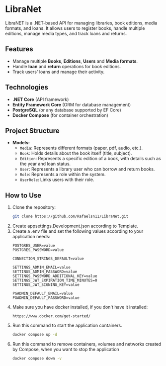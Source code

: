 # LibraNet

LibraNET is a .NET-based API for managing libraries, book editions, media formats, and loans. It allows users to register books, handle multiple editions, manage media types, and track loans and returns.

## Features

- Manage multiple **Books**, **Editions**, **Users** and **Media formats**.
- Handle **loan** and **return** operations for book editions.
- Track users' loans and manage their activity.

## Technologies

- **.NET Core** (API framework)
- **Entity Framework Core** (ORM for database management)
- **PostgreSQL** (or any database supported by EF Core)
- **Docker Compose** (for container orchestration)

## Project Structure

- **Models:**
  - `Media`: Represents different formats (paper, pdf, audio, etc.).
  - `Book`: Holds details about the book itself (title, subject).
  - `Edition`: Represents a specific edition of a book, with details such as the year and loan status.
  - `User`: Represents a library user who can borrow and return books.
  - `Role`: Represents a role within the system.
  - `UserRole`: Links users with their role.

## How to Use

1. Clone the repository:
   ```bash
   git clone https://github.com/Rafaelsn11/LibraNet.git
2. Create appsettings.Development.json according to Template.
3. Create a .env file and set the following values according to your application needs:
    ```
    POSTGRES_USER=value
    POSTGRES_PASSWORD=value

    CONNECTION_STRINGS_DEFAULT=value

    SETTINGS_ADMIN_EMAIL=value
    SETTINGS_ADMIN_PASSWORD=value
    SETTINGS_PASSWORD_ADDITIONAL_KEY=value
    SETTINGS_JWT_EXPIRATION_TIME_MINUTES=0
    SETTINGS_JWT_SIGNING_KEY=value

    PGADMIN_DEFAULT_EMAIL=value
    PGADMIN_DEFAULT_PASSWORD=value
4. Make sure you have docker installed, if you don't have it installed:
    ```
    https://www.docker.com/get-started/
5. Run this command to start the application containers.
    ```sh
    docker compose up -d
6. Run this command to remove containers, volumes and networks created by Compose, when you want to stop the application
    ```sh
    docker compose down -v

